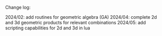 Change log:

2024/02: add routines for geometric algebra (GA)
2024/04: complete 2d and 3d geometric products for relevant combinations
2024/05: add scripting capabilities for 2d and 3d in lua
